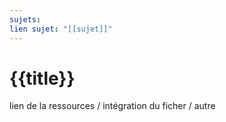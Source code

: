 ```yaml
---
sujets: 
lien sujet: "[[sujet]]"
---
```

# {{title}}
lien de la ressources / intégration du ficher / autre